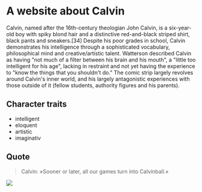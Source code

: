 # A website about Calvin

Calvin, named after the 16th-century theologian John Calvin, 
is a six-year-old boy with spiky blond hair and a distinctive red-and-black striped shirt, 
black pants and sneakers.[34] Despite his poor grades in school, 
Calvin demonstrates his intelligence through a sophisticated vocabulary, 
philosophical mind and creative/artistic talent. 
Watterson described Calvin as having "not much of a filter between his brain and his mouth", 
a "little too intelligent for his age", lacking in restraint and not yet having the experience 
to "know the things that you shouldn't do."
The comic strip largely revolves around Calvin's inner world, 
and his largely antagonistic experiences with those outside of it (fellow students, authority figures and his parents). 

## Character traits
* intelligent
* eloquent
* artistic
* imaginativ

## Quote
> Calvin: »Sooner or later, all our games turn into Calvinball.«

<img src="https://en.wikipedia.org/wiki/File:Calvin,_of_Calvin_and_Hobbes.png">
